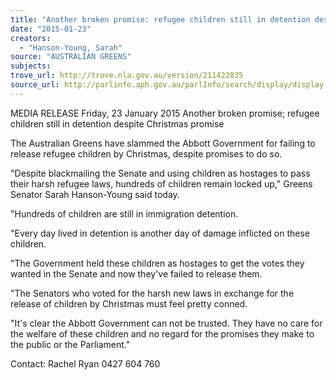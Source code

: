 ```yaml
---
title: "Another broken promise: refugee children still in detention despite Christmas promise"
date: "2015-01-23"
creators:
  - "Hanson-Young, Sarah"
source: "AUSTRALIAN GREENS"
subjects:
trove_url: http://trove.nla.gov.au/version/211422835
source_url: http://parlinfo.aph.gov.au/parlInfo/search/display/display.w3p;query=Id%3A%22media/pressrel/3625580%22
---
```


 MEDIA RELEASE  Friday, 23 January 2015  Another broken promise; refugee children still in detention despite Christmas  promise    

 The Australian Greens have slammed the Abbott Government for failing to release  refugee children by Christmas, despite promises to do so.      

 "Despite blackmailing the Senate and using children as hostages to pass their harsh  refugee laws, hundreds of children remain locked up," Greens Senator Sarah Hanson-Young said today.    

 "Hundreds of children are still in immigration detention.    

 "Every day lived in detention is another day of damage inflicted on these children.    

 "The Government held these children as hostages to get the votes they wanted in the  Senate and now they've failed to release them.    

 "The Senators who voted for the harsh new laws in exchange for the release of children  by Christmas must feel pretty conned.    

 "It's clear the Abbott Government can not be trusted. They have no care for the welfare  of these children and no regard for the promises they make to the public or the  Parliament."    

 

 

 Contact: Rachel Ryan 0427 604 760   

